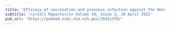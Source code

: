 ```yaml
---
title: 'Efficacy of vaccination and previous infection against the Omicron BA.1 variant in Syrian hamsters'
subtitle: '<i>Cell Reports</i> Volume 39, Issue 3, 19 April 2022'
pub_url: 'https://pubmed.ncbi.nlm.nih.gov/35421378/'
---
```

